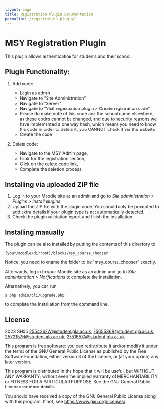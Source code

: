 ```yaml
---
layout: page
title: Registration Plugin Documentation
permalink: /registration_plugin/
---
```


# MSY Registration Plugin #

This plugin allows authentication for students and their school.

## Plugin Functionality: ##

1. Add code:
    - Login as admin
    - Navigate to "Site Administration"
    - Navigate to "Server"
    - Navigate to "Visit regestration plugin > Create registration code"
    - Please do make note of this code and the school name elsewhere, as these codes cannot be changed, and due to security reasons we have implemented a one way hash, which means you need to know the code in order to delete it, you CANNOT check it via the website
    - Create the code

2. Delete code:
    - Navigate to the MSY Admin page, 
    - Look for the registration section, 
    - Click on the delete code link, 
    - Complete the deletion process


## Installing via uploaded ZIP file ##

1. Log in to your Moodle site as an admin and go to _Site administration >
   Plugins > Install plugins_.
2. Upload the ZIP file with the plugin code. You should only be prompted to add
   extra details if your plugin type is not automatically detected.
3. Check the plugin validation report and finish the installation.

## Installing manually ##

The plugin can be also installed by putting the contents of this directory to

    {your/moodle/dirroot}/blocks/msy_course_chooser

Notice, you need to ename the folder to be "msy_course_chooser" exactly.

Afterwards, log in to your Moodle site as an admin and go to _Site administration >
Notifications_ to complete the installation.

Alternatively, you can run

    $ php admin/cli/upgrade.php

to complete the installation from the command line.

## License ##

2023 SH05 <2554268W@student.gla.ac.uk>, <2565536R@student.gla.ac.uk>, <2572157H@student.gla.ac.uk>, <2551657A@student.gla.ac.uk>

This program is free software: you can redistribute it and/or modify it under
the terms of the GNU General Public License as published by the Free Software
Foundation, either version 3 of the License, or (at your option) any later
version.

This program is distributed in the hope that it will be useful, but WITHOUT ANY
WARRANTY; without even the implied warranty of MERCHANTABILITY or FITNESS FOR A
PARTICULAR PURPOSE.  See the GNU General Public License for more details.

You should have received a copy of the GNU General Public License along with
this program.  If not, see <https://www.gnu.org/licenses/>.
